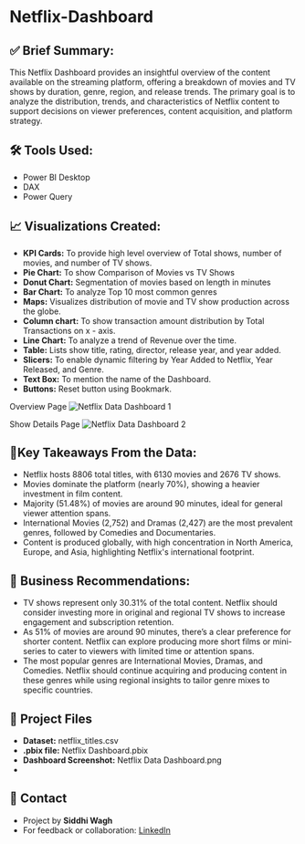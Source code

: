 # Netflix-Dashboard

## ✅ **Brief Summary:**

This Netflix Dashboard provides an insightful overview of the content available on the streaming platform, offering a breakdown of movies and TV shows by duration, genre, region, and release trends. The primary goal is to analyze the distribution, trends, and characteristics of Netflix content to support decisions on viewer preferences, content acquisition, and platform strategy.

## 🛠️ **Tools Used:**

- Power BI Desktop
- DAX 
- Power Query


## 📈 **Visualizations Created:**

- **KPI Cards:** To provide high level overview of  Total shows, number of movies, and number of TV shows.
- **Pie Chart:** To show Comparison of Movies vs TV Shows
- **Donut Chart:** Segmentation of movies based on length in minutes
- **Bar Chart:** To analyze Top 10 most common genres
- **Maps:** Visualizes distribution of movie and TV show production across the globe.
- **Column chart:** To show transaction amount distribution by Total Transactions on x - axis.
- **Line Chart:** To analyze a trend of Revenue over the time.
- **Table:** Lists show title, rating, director, release year, and year added.
- **Slicers:**  To enable dynamic filtering by Year Added to Netflix, Year Released, and Genre.
- **Text Box:** To mention the name of the Dashboard.
- **Buttons:** Reset button using Bookmark.


Overview Page 
![Netflix Data Dashboard 1](https://github.com/user-attachments/assets/b759bad2-45a1-4279-8094-d88fb04d45a8)


Show Details Page
![Netflix Data Dashboard 2](https://github.com/user-attachments/assets/7b148a65-60fc-4082-816d-dd39ac160b8b)

## 🧠**Key Takeaways From the Data:**

- Netflix hosts 8806 total titles, with 6130 movies and 2676 TV shows.
- Movies dominate the platform (nearly 70%), showing a heavier investment in film content.
- Majority (51.48%) of movies are around 90 minutes, ideal for general viewer attention spans.
- International Movies (2,752) and Dramas (2,427) are the most prevalent genres, followed by Comedies and Documentaries.
- Content is produced globally, with high concentration in North America, Europe, and Asia, highlighting Netflix's international footprint.

## 📌 Business Recommendations:

- TV shows represent only 30.31% of the total content. Netflix should consider investing more in original and regional TV shows to increase engagement and subscription retention.
- As 51% of movies are around 90 minutes, there’s a clear preference for shorter content. Netflix can explore producing more short films or mini-series to cater to viewers with limited time or attention spans.
- The most popular genres are International Movies, Dramas, and Comedies. Netflix should continue acquiring and producing content in these genres while using regional insights to tailor genre mixes to specific countries.

## 📄 **Project Files**

- **Dataset:** netflix_titles.csv
- **.pbix file:** Netflix Dashboard.pbix
- **Dashboard Screenshot:** Netflix Data Dashboard.png
- 
## 💬 **Contact**
- Project by **Siddhi Wagh**
- For feedback or collaboration: [LinkedIn](https://www.linkedin.com/in/siddhi-wagh-343489169/)

